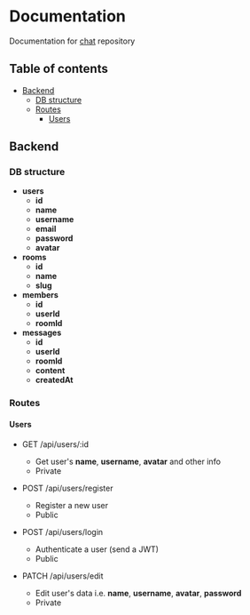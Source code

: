 
# Documentation

Documentation for [chat](https://github.com/yap8/chat) repository

## Table of contents

- [Backend](#backend)
  - [DB structure](#db-structure)
  - [Routes](#routes)
    - [Users](#users)

## Backend

### DB structure

- **users**
    - **id**
    - **name**
    - **username**
    - **email**
    - **password**
    - **avatar**
- **rooms**
    - **id**
    - **name**
    - **slug**
- **members**
    - **id**
    - **userId**
    - **roomId**
- **messages**
    - **id**
    - **userId**
    - **roomId**
    - **content**
    - **createdAt**

### Routes

#### Users

- GET /api/users/:id
    - Get user's **name**, **username**, **avatar** and other info
    - Private

- POST /api/users/register
    - Register a new user
    - Public
    
- POST /api/users/login
    - Authenticate a user (send a JWT)
    - Public

- PATCH /api/users/edit
    - Edit user's data i.e. **name**, **username**, **avatar**, **password**
    - Private
